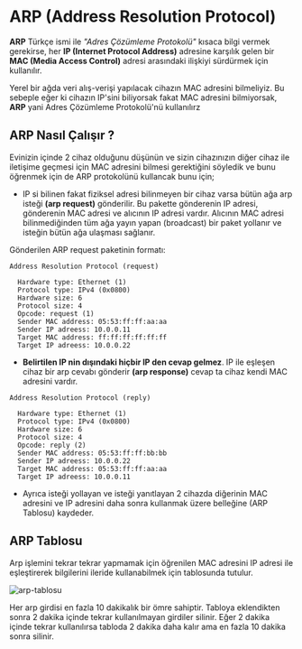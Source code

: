 # ARP (Address Resolution Protocol)

**ARP** Türkçe ismi ile _"Adres Çözümleme Protokolü"_ kısaca bilgi vermek gerekirse, her **IP (Internet Protocol Address)** adresine karşılık gelen bir **MAC (Media Access Control)** adresi arasındaki ilişkiyi sürdürmek için kullanılır.

Yerel bir ağda veri alış-verişi yapılacak cihazın MAC adresini bilmeliyiz. Bu sebeple eğer ki cihazın IP'sini biliyorsak fakat MAC adresini bilmiyorsak, **ARP** yani Adres Çözümleme Protokolü'nü kullanılırz


## ARP Nasıl Çalışır ?

Evinizin içinde 2 cihaz olduğunu düşünün ve sizin cihazınızın diğer cihaz ile iletişime geçmesi için MAC adresini bilmesi gerektiğini söyledik ve bunu öğrenmek için de ARP protokolünü kullancak bunu için;

 - IP si bilinen fakat fiziksel adresi bilinmeyen bir cihaz varsa bütün ağa arp isteği **(arp request)** gönderilir. Bu pakette gönderenin IP adresi, gönderenin MAC adresi ve alıcının IP adresi vardır. Alıcının MAC adresi bilinmediğinden tüm ağa yayın yapan (broadcast) bir paket yollanır ve isteğin bütün ağa ulaşması sağlanır.

Gönderilen ARP request paketinin formatı:
```
Address Resolution Protocol (request)

  Hardware type: Ethernet (1)
  Protocol type: IPv4 (0x0800)
  Hardware size: 6 
  Protocol size: 4
  Opcode: request (1)
  Sender MAC address: 05:53:ff:ff:aa:aa
  Sender IP adreess: 10.0.0.11
  Target MAC address: ff:ff:ff:ff:ff:ff
  Target IP adreess: 10.0.0.22
```
-  **Belirtilen IP nin dışındaki hiçbir IP den cevap gelmez**. IP ile eşleşen cihaz bir arp cevabı gönderir **(arp response)** cevap ta cihaz kendi MAC adresini vardır.
```
Address Resolution Protocol (reply)

  Hardware type: Ethernet (1)
  Protocol type: IPv4 (0x0800)
  Hardware size: 6 
  Protocol size: 4
  Opcode: reply (2)
  Sender MAC address: 05:53:ff:ff:bb:bb
  Sender IP adreess: 10.0.0.22
  Target MAC address: 05:53:ff:ff:aa:aa
  Target IP adreess: 10.0.0.11
```
-  Ayrıca isteği yollayan ve isteği yanıtlayan 2 cihazda diğerinin MAC adresini ve IP adresini daha sonra kullanmak üzere belleğine (ARP Tablosu) kaydeder.


## ARP Tablosu

Arp işlemini tekrar tekrar yapmamak için öğrenilen MAC adresini IP adresi ile eşleştirerek bilgilerini ileride kullanabilmek için tablosunda tutulur. 

![arp-tablosu](https://github.com/kaaneeksi/ARP-Address-Resolution-Protocol/blob/main/G%C3%B6rseller/ARP-tablo.jpg)

Her arp girdisi en fazla 10 dakikalık bir ömre sahiptir. Tabloya eklendikten sonra 2 dakika içinde tekrar kullanılmayan girdiler silinir. Eğer 2 dakika içinde tekrar kullanılırsa tabloda 2 dakika daha kalır ama en fazla 10 dakika sonra silinir.


